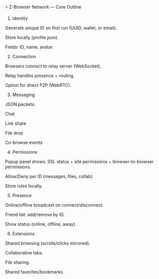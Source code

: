 ⚡ Z-Browser Network — Core Outline
1. Identity

Generate unique ID on first run (UUID, wallet, or email).

Store locally (profile.json).

Fields: ID, name, avatar.

2. Connection

Browsers connect to relay server (WebSocket).

Relay handles presence + routing.

Option for direct P2P (WebRTC).

3. Messaging

JSON packets:

Chat

Link share

File drop

Co-browse events

4. Permissions

Popup panel shows: SSL status + site permissions + browser-to-browser permissions.

Allow/Deny per ID (messages, files, collab).

Store rules locally.

5. Presence

Online/offline broadcast on connect/disconnect.

Friend list: add/remove by ID.

Show status (online, offline, away).

6. Extensions

Shared browsing (scrolls/clicks mirrored).

Collaborative tabs.

File sharing.

Shared favorites/bookmarks.
